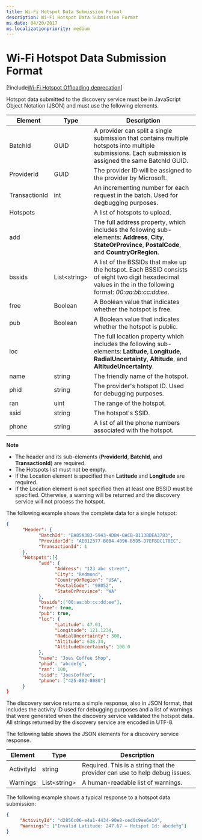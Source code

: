 ```yaml
---
title: Wi-Fi Hotspot Data Submission Format
description: Wi-Fi Hotspot Data Submission Format
ms.date: 04/20/2017
ms.localizationpriority: medium
---
```


# Wi-Fi Hotspot Data Submission Format

[!include[Wi-Fi Hotspot Offloading deprecation](../includes/wi-fi-hotspot-offloading-deprecation.md)]

Hotspot data submitted to the discovery service must be in JavaScript Object Notation (JSON) and must use the following elements.

| Element | Type | Description |
| --- | --- | --- |
| BatchId | GUID | A provider can split a single submission that contains multiple hotspots into multiple submissions. Each submission is assigned the same BatchId GUID. |
| ProviderId | GUID | The provider ID will be assigned to the provider by Microsoft. |
| TransactionId | int | An incrementing number for each request in the batch. Used for degbugging purposes. |
| Hotspots |  | A list of hotspots to upload. |
| add |  | The full address property, which includes the following sub-elements: **Address**, **City**, **StateOrProvince**, **PostalCode**, and **CountryOrRegion**. |
| bssids| List\<string> | A list of the BSSIDs that make up the hotspot. Each BSSID consists of eight two digit hexadecimal values in the in the following format: *00:aa:bb:cc:dd:ee*. |
| free | Boolean | A Boolean value that indicates whether the hotspot is free. |
| pub | Boolean | A Boolean value that indicates whether the hotspot is public. |
| loc |  | The full location property which includes the following sub-elements: **Latitude**, **Longitude**, **RadialUncertainty**, **Altitude**, and **AltitudeUncertainty**. |
| name | string | The friendly name of the hotspot. |
| phid | string | The provider's hotspot ID. Used for debugging purposes. |
| ran | uint | The range of the hotspot. |
| ssid | string | The hotspot's SSID. |
| phone | string | A list of all the phone numbers associated with the hotspot. |

**Note**

* The header and its sub-elements (**ProviderId**, **BatchId**, and **TransactionId**) are required.
* The Hotspots list must not be empty.
* If the Location element is specified then **Latitude** and **Longitude** are required.
* If the Location element is not specified then at least one BSSID must be specified. Otherwise, a warning will be returned and the discovery service will not process the hotspot.

The following example shows the complete data for a single hotspot:

```JSON
{
      "Header": {
            "BatchId": "BA85A383-5943-4D84-8ACB-B113BDEA3783", 
            "ProviderId": "AE012377-B0B4-4096-B5D5-D7EFBDC170EC", 
            "TransactionId": 1
      }, 
      "Hotspots":[{
            "add": {
                  "Address": "123 abc street", 
                  "City": "Redmond", 
                  "CountryOrRegion": "USA", 
                  "PostalCode": "98052", 
                  "StateOrProvince": "WA"
            },
            "bssids":["00:aa:bb:cc:dd:ee"],
            "free": true, 
            "pub": true, 
            "loc": {
                  "Latitude": 47.01, 
                  "Longitude": 121.1234, 
                  "RadialUncertainty": 300, 
                  "Altitude": 638.34, 
                  "AltitudeUncertainty": 100.0 
            }, 
            "name": "Joes Coffee Shop", 
            "phid": "abcdefg", 
            "ran": 100, 
            "ssid": "JoesCoffee", 
            "phone": ["425-882-8080"]
      }
}
```

The discovery service returns a simple response, also in JSON format, that includes the activity ID used for debugging purposes and a list of warnings that were generated when the discovery service validated the hotspot data. All strings returned by the discovery service are encoded in UTF-8.

The following table shows the JSON elements for a discovery service response.

| Element | Type | Description |
| --- | --- | --- |
| ActivityId | string | Required. This is a string that the provider can use to help debug issues. |
| Warnings | List\<string> | A human-readable list of warnings. |

The following example shows a typical response to a hotspot data submission:

```JSON
{
     "ActivityId": "d2856c06-e4a1-4434-90e8-ced0c9ee6e10",
     "Warnings": ["Invalid Latitude: 247.67 – Hotspot Id: abcdefg"]
}
```

